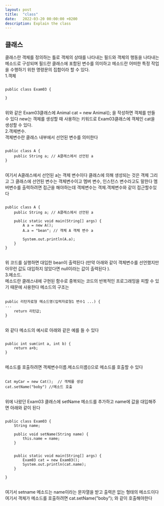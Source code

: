 ```yaml
---
layout: post
title:  "class"
date:   2022-03-20 00:00:00 +0200
description: Explain the class
---
```

클래스
--------------------------------------------------------------
클래스란 객체를 정의하는 틀로 객체의 상태를 나타내는 필드와 객체의 행동을 나타내는 메소드로 구성되며 필드란 클래스에 포함된 변수를 의미하고 메소드란 어떠한 특정 작업을 수행하기 위한 명령문의 집합이라 할 수 있다.  
1.객체
<pre>
<code>
public class Exam03 {

}
</code>
</pre>
위와 같은 Exam03클래스에 Animal cat = new Animal(); 을 작성하면 객체를 만들 수 있다  new는 객체를 생성할 때 사용하는 키워드로 Exam03클래스에 객체인 cat을 생성할 수 있다.   
2.객체변수.  
객체변수란 클래스 내부에서 선언된 변수를 의미한다
<pre>
<code>
public class A {
    public String a; // A클래스에서 선언된 a
}
</code>
</pre>
여기서 A클래스에서 선언된 a는 객체 변수이다  클래스에 의해 생성되는 것은 객체 그리고 그 클래스에 선언된 변수는 객체변수이고 멤버 변수, 인스턴스 변수라고도 말한다 멤버변수를 출력하려면 접근을 해야하는데 객체변수는 객체.객체변수와 같이 접근할수있다
<pre>
<code>
public class A {
    public String a; // A클래스에서 선언된 a

    public static void main(String[] args) {
        A a = new A();
        A.a = "bean"; // 객체 A 객체 변수 a

        System.out.println(A.a);
    }
}
</code>
</pre>
위 코드를 실행하면 대입한 bean이 출력된다 
(만약 아래와 같이 객체변수를 선언했지만 아무런 값도 대입하지 않았다면 null이라는 값이 출력된다 ).  
3.메소드.  
메소드란 클래스내에 구현된 함수로 중복되는 코드의 반복적인 프로그래밍을 피할 수 있기 때문에 사용한다 메소드의 구조는
<pre>
<code>
public 리턴자료형 메소드명(입력자료형1 변수1 ...) {
...
    return 리턴값;
}
</code>
</pre>
와 같다 메소드의 예시로 아래와 같은 예를 들 수 있다
<pre>
<code>
public int sum(int a, int b) {
    return a+b;
}
</code>
</pre>
메소드를 호출하려면 객체변수이름.메소드이름()으로 메소드를 호출할 수 있다
<pre>
<code>
Cat myCar = new Cat();  // 객체를 생성
cat.setName("boby") //메소드 호출
</code>
</pre>
 위에 나왔던 Exam03 클래스에 setName 메소드를 추가하고 name에 값을 대입해주면 아래와 같이 된다 
<pre>
<code>
public class Exam03 {
    String name;

    public void setName(String name) {
        this.name = name;
    }


    public static void main(String[] args) {
        Exam03 cat = new Exam03();
        System.out.println(cat.name);
    }

}
</code>
</pre>
여기서 setname 메소드는 name이라는 문자열을 받고 출력은 없는 형태의 메소드이다 여기서 객체가 메소드를 호출하려면 cat.setName("boby"); 와 같이 호출해야한다


